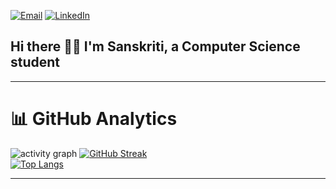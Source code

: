 [![Email](https://img.shields.io/badge/email-hi%40sanskritisourabh907@gmail.com-EA4335.svg?style=flat-square&logo=minutemailer&logoColor=white&labelColor=3C3744)](mailto:sanskritisourabh907@gmail.com)
[![LinkedIn](https://img.shields.io/badge/LinkedIn-0077B5?style=flat&logo=linkedin&logoColor=white)](https://www.linkedin.com/in/sanskriti-saurabh/)  

## Hi there 👋🏻 I'm **Sanskriti**, a Computer Science student



---
# 📊 **GitHub Analytics**
![activity graph](https://github-readme-activity-graph.vercel.app/graph?username=SanskritiSaurabh&theme=github-compact&custom_title=SANSKRITI%20Activity%20Graph&hide_border=true)
[![GitHub Streak](https://streak-stats.demolab.com?user=SanskritiSaurabh&theme=dark&hide_border=true&date_format=j%20M%5B%20Y%5D)](https://git.io/streak-stats)  
[![Top Langs](https://github-readme-stats.vercel.app/api/top-langs/?username=SanskritiSaurabh&layout=compact&theme=dark&hide_border=true)](https://github.com/SanskritiSaurabh)  


---


